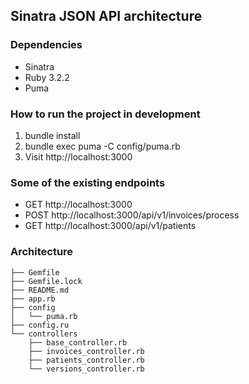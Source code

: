 ## Sinatra JSON API architecture
### Dependencies
- Sinatra
- Ruby 3.2.2
- Puma

### How to run the project in development
1. bundle install
2. bundle exec puma -C config/puma.rb
3. Visit http://localhost:3000

### Some of the existing endpoints
- GET http://localhost:3000
- POST http://localhost:3000/api/v1/invoices/process
- GET http://localhost:3000/api/v1/patients

### Architecture
```
├── Gemfile
├── Gemfile.lock
├── README.md
├── app.rb
├── config
│   └── puma.rb
├── config.ru
└── controllers
    ├── base_controller.rb
    ├── invoices_controller.rb
    ├── patients_controller.rb
    └── versions_controller.rb
```

